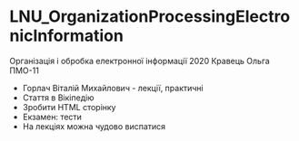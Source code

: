 # LNU_OrganizationProcessingElectronicInformation
Організація і обробка електронної інформації 2020 Кравець Ольга ПМО-11 

- Горлач Віталій Михайлович - лекції, практичні
- Стаття в Вікіпедію
- Зробити HTML сторінку
- Екзамен: тести
- На лекціях можна чудово виспатися
